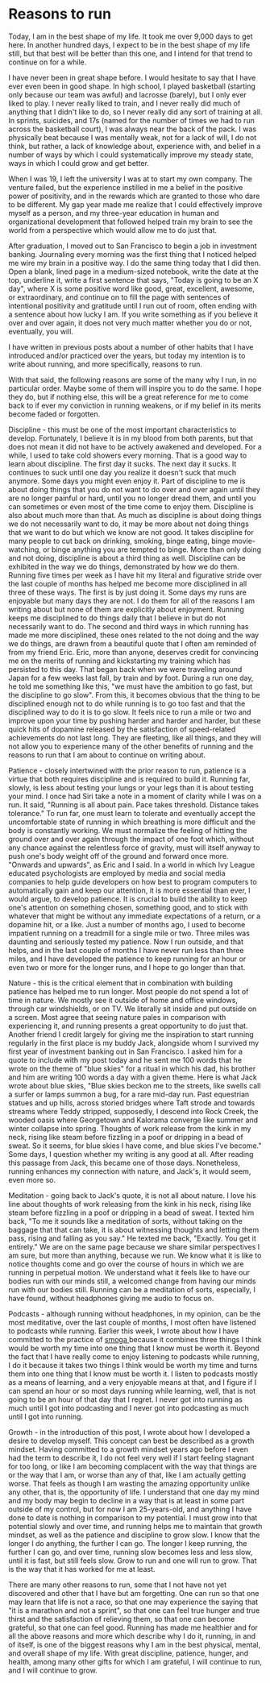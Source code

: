 # Reasons to run

Today, I am in the best shape of my life. It took me over 9,000 days to get here. In another hundred days, I expect to be in the best shape of my life still, but that best will be better than this one, and I intend for that trend to continue on for a while.

I have never been in great shape before. I would hesitate to say that I have ever even been in good shape. In high school, I played basketball (starting only because our team was awful) and lacrosse (barely), but I only ever liked to play. I never really liked to train, and I never really did much of anything that I didn't like to do, so I never really did any sort of training at all. In sprints, suicides, and 17s (named for the number of times we had to run across the basketball court), I was always near the back of the pack. I was physically beat because I was mentally weak, not for a lack of will, I do not think, but rather, a lack of knowledge about, experience with, and belief in a number of ways by which I could systematically improve my steady state, ways in which I could grow and get better.

When I was 19, I left the university I was at to start my own company. The venture failed, but the experience instilled in me a belief in the positive power of positivity, and in the rewards which are granted to those who dare to be different. My gap year made me realize that I could effectively improve myself as a person, and my three-year education in human and organizational development that followed helped train my brain to see the world from a perspective which would allow me to do just that.

After graduation, I moved out to San Francisco to begin a job in investment banking. Journaling every morning was the first thing that I noticed helped me wire my brain in a positive way. I do the same thing today that I did then. Open a blank, lined page in a medium-sized notebook, write the date at the top, underline it, write a first sentence that says, "Today is going to be an X day", where X is some positive word like good, great, excellent, awesome, or extraordinary, and continue on to fill the page with sentences of intentional positivity and gratitude until I run out of room, often ending with a sentence about how lucky I am. If you write something as if you believe it over and over again, it does not very much matter whether you do or not, eventually, you will.

I have written in previous posts about a number of other habits that I have introduced and/or practiced over the years, but today my intention is to write about running, and more specifically, reasons to run.

With that said, the following reasons are some of the many why I run, in no particular order. Maybe some of them will inspire you to do the same. I hope they do, but if nothing else, this will be a great reference for me to come back to if ever my conviction in running weakens, or if my belief in its merits become faded or forgotten.

Discipline - this must be one of the most important characteristics to develop. Fortunately, I believe it is in my blood from both parents, but that does not mean it did not have to be actively awakened and developed. For a while, I used to take cold showers every morning. That is a good way to learn about discipline. The first day it sucks. The next day it sucks. It continues to suck until one day you realize it doesn't suck that much anymore. Some days you might even enjoy it. Part of discipline to me is about doing things that you do not want to do over and over again until they are no longer painful or hard, until you no longer dread them, and until you can sometimes or even most of the time come to enjoy them. Discipline is also about much more than that. As much as discipline is about doing things we do not necessarily want to do, it may be more about not doing things that we want to do but which we know are not good. It takes discipline for many people to cut back on drinking, smoking, binge eating, binge movie-watching, or binge anything you are tempted to binge. More than only doing and not doing, discipline is about a third thing as well. Discipline can be exhibited in the way we do things, demonstrated by how we do them. Running five times per week as I have hit my literal and figurative stride over the last couple of months has helped me become more disciplined in all three of these ways. The first is by just doing it. Some days my runs are enjoyable but many days they are not. I do them for all of the reasons I am writing about but none of them are explicitly about enjoyment. Running keeps me disciplined to do things daily that I believe in but do not necessarily want to do. The second and third ways in which running has made me more disciplined, these ones related to the not doing and the way we do things, are drawn from a beautiful quote that I often am reminded of from my friend Eric. Eric, more than anyone, deserves credit for convincing me on the merits of running and kickstarting my training which has persisted to this day. That began back when we were traveling around Japan for a few weeks last fall, by train and by foot. During a run one day, he told me something like this, "we must have the ambition to go fast, but the discipline to go slow". From this, it becomes obvious that the thing to be disciplined enough not to do while running is to go too fast and that the disciplined way to do it is to go slow. It feels nice to run a mile or two and improve upon your time by pushing harder and harder and harder, but these quick hits of dopamine released by the satisfaction of speed-related achievements do not last long. They are fleeting, like all things, and they will not allow you to experience many of the other benefits of running and the reasons to run that I am about to continue on writing about.

Patience - closely intertwined with the prior reason to run, patience is a virtue that both requires discipline and is required to build it. Running far, slowly, is less about testing your lungs or your legs than it is about testing your mind. I once had Siri take a note in a moment of clarity while I was on a run. It said, "Running is all about pain. Pace takes threshold. Distance takes tolerance." To run far, one must learn to tolerate and eventually accept the uncomfortable state of running in which breathing is more difficult and the body is constantly working. We must normalize the feeling of hitting the ground over and over again through the impact of one foot which, without any chance against the relentless force of gravity, must will itself anyway to push one's body weight off of the ground and forward once more. "Onwards and upwards", as Eric and I said. In a world in which Ivy League educated psychologists are employed by media and social media companies to help guide developers on how best to program computers to automatically gain and keep our attention, it is more essential than ever, I would argue, to develop patience. It is crucial to build the ability to keep one's attention on something chosen, something good, and to stick with whatever that might be without any immediate expectations of a return, or a dopamine hit, or a like. Just a number of months ago, I used to become impatient running on a treadmill for a single mile or two. Three miles was daunting and seriously tested my patience. Now I run outside, and that helps, and in the last couple of months I have never run less than three miles, and I have developed the patience to keep running for an hour or even two or more for the longer runs, and I hope to go longer than that.

Nature - this is the critical element that in combination with building patience has helped me to run longer. Most people do not spend a lot of time in nature. We mostly see it outside of home and office windows, through car windshields, or on TV. We literally sit inside and put outside on a screen. Most agree that seeing nature pales in comparison with experiencing it, and running presents a great opportunity to do just that. Another friend I credit largely for giving me the inspiration to start running regularly in the first place is my buddy Jack, alongside whom I survived my first year of investment banking out in San Francisco. I asked him for a quote to include with my post today and he sent me 100 words that he wrote on the theme of "blue skies" for a ritual in which his dad, his brother and him are writing 100 words a day with a given theme. Here is what Jack wrote about blue skies, "Blue skies beckon me to the streets, like swells call a surfer or lamps summon a bug, for a rare mid-day run. Past equestrian statues and up hills, across storied bridges where Taft strode and towards streams where Teddy stripped, supposedly, I descend into Rock Creek, the wooded oasis where Georgetown and Kalorama converge like summer and winter collapse into spring. Thoughts of work release from the kink in my neck, rising like steam before fizzling in a poof or dripping in a bead of sweat. So it seems, for blue skies I have come, and blue skies I've become." Some days, I question whether my writing is any good at all. After reading this passage from Jack, this became one of those days. Nonetheless, running enhances my connection with nature, and Jack's, it would seem, even more so.

Meditation - going back to Jack's quote, it is not all about nature. I love his line about thoughts of work releasing from the kink in his neck, rising like steam before fizzling in a poof or dripping in a bead of sweat. I texted him back, "To me it sounds like a meditation of sorts, without taking on the baggage that that can take, it is about witnessing thoughts and letting them pass, rising and falling as you say." He texted me back, "Exactly. You get it entirely." We are on the same page because we share similar perspectives I am sure, but more than anything, because we run. We know what it is like to notice thoughts come and go over the course of hours in which we are running in perpetual motion. We understand what it feels like to have our bodies run with our minds still, a welcomed change from having our minds run with our bodies still. Running can be a meditation of sorts, especially, I have found, without headphones giving me audio to focus on.

Podcasts - although running without headphones, in my opinion, can be the most meditative, over the last couple of months, I most often have listened to podcasts while running. Earlier this week, I wrote about how I have committed to the practice of [smoga ](https://blogofjake.com/2020/04/07/smoga-stretching-meditation-yoga/)because it combines three things I think would be worth my time into one thing that I know must be worth it. Beyond the fact that I have really come to enjoy listening to podcasts while running, I do it because it takes two things I think would be worth my time and turns them into one thing that I know must be worth it. I listen to podcasts mostly as a means of learning, and a very enjoyable means at that, and I figure if I can spend an hour or so most days running while learning, well, that is not going to be an hour of that day that I regret. I never got into running as much until I got into podcasting and I never got into podcasting as much until I got into running.

Growth - in the introduction of this post, I wrote about how I developed a desire to develop myself. This concept can best be described as a growth mindset. Having committed to a growth mindset years ago before I even had the term to describe it, I do not feel very well if I start feeling stagnant for too long, or like I am becoming complacent with the way that things are or the way that I am, or worse than any of that, like I am actually getting worse. That feels as though I am wasting the amazing opportunity unlike any other, that is, the opportunity of life. I understand that one day my mind and my body may begin to decline in a way that is at least in some part outside of my control, but for now I am 25-years-old, and anything I have done to date is nothing in comparison to my potential. I must grow into that potential slowly and over time, and running helps me to maintain that growth mindset, as well as the patience and discipline to grow slow. I know that the longer I do anything, the further I can go. The longer I keep running, the further I can go, and over time, running slow becomes less and less slow, until it is fast, but still feels slow. Grow to run and one will run to grow. That is the way that it has worked for me at least.

There are many other reasons to run, some that I not have not yet discovered and other that I have but am forgetting. One can run so that one may learn that life is not a race, so that one may experience the saying that "it is a marathon and not a sprint", so that one can feel true hunger and true thirst and the satisfaction of relieving them, so that one can become grateful, so that one can feel good. Running has made me healthier and for all the above reasons and more which describe why I do it, running, in and of itself, is one of the biggest reasons why I am in the best physical, mental, and overall shape of my life. With great discipline, patience, hunger, and health, among many other gifts for which I am grateful, I will continue to run, and I will continue to grow.
